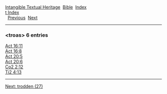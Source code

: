 [Intangible Textual Heritage](../../index)  [Bible](../index) 
[Index](index)   
[t Index](_t_)  
  [Previous](c11797)  [Next](c11799) 

------------------------------------------------------------------------

### &lt;troas&gt; 6 entries

[Act 16:11](../kjv/act016.htm#011)  
[Act 16:8](../kjv/act016.htm#008)  
[Act 20:5](../kjv/act020.htm#005)  
[Act 20:6](../kjv/act020.htm#006)  
[Co2 2:12](../kjv/co2002.htm#012)  
[Ti2 4:13](../kjv/ti2004.htm#013)  

------------------------------------------------------------------------

[Next: trodden (27)](c11799)
